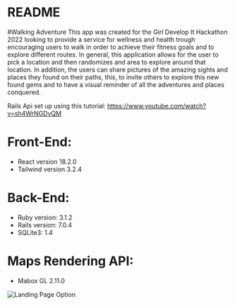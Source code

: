 # README

#Walking Adventure
This app was created for the Girl Develop It Hackathon 2022 looking to provide a service for wellness and health trough encouraging users to walk in order to achieve their fitness goals and to explore different routes. In general, this application allows for the user to pick a location and then randomizes and area to explore around that location. In addition, the users can share pictures of the amazing sights and places they found on their paths, this, to invite others to explore this new found gems and to have a visual reminder of all the adventures and places conquered.

Rails Api set up using this tutorial:
https://www.youtube.com/watch?v=sh4WrNGDvQM

# Front-End: 
* React version 18.2.0
* Tailwind version 3.2.4

# Back-End:
* Ruby version: 3.1.2
* Rails version: 7.0.4
* SQLite3: 1.4

# Maps Rendering API:
* Mabox GL 2.11.0

![Landing Page Option](https://user-images.githubusercontent.com/39068406/202842183-c397be34-62a0-47ea-859a-5364da56ea8e.png)

<!-- 
* System dependencies

* Configuration

* Database creation

* Database initialization

* How to run the test suite

* Services (job queues, cache servers, search engines, etc.)

* Deployment instruction -->
